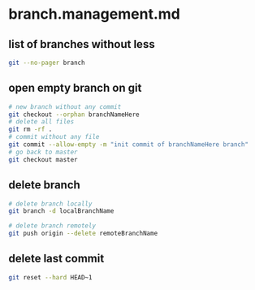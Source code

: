 # branch.management.md

## list of branches without less
```sh
git --no-pager branch
```

<!-- https://stackoverflow.com/a/34100189 -->
## open empty branch on git
```sh
# new branch without any commit 
git checkout --orphan branchNameHere
# delete all files
git rm -rf .
# commit without any file
git commit --allow-empty -m "init commit of branchNameHere branch"
# go back to master 
git checkout master
```

<!-- https://www.freecodecamp.org/news/how-to-delete-a-git-branch-both-locally-and-remotely/ -->
## delete branch
```sh
# delete branch locally
git branch -d localBranchName

# delete branch remotely
git push origin --delete remoteBranchName
```

<!-- https://stackoverflow.com/a/6866485 -->
## delete last commit 
```sh
git reset --hard HEAD~1
```
